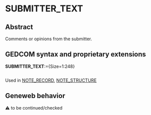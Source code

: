 ﻿# SUBMITTER_TEXT
## Abstract
Comments or opinions from the submitter.


## GEDCOM syntax and proprietary extensions

**SUBMITTER_TEXT**:={Size=1:248}
<pre>
</pre>
Used in <a href=Ged.NOTE_RECORD.md>NOTE_RECORD</a>, <a href=Ged.NOTE_STRUCTURE.md>NOTE_STRUCTURE</a><br />


## Geneweb behavior



:warning: to be continued/checked

